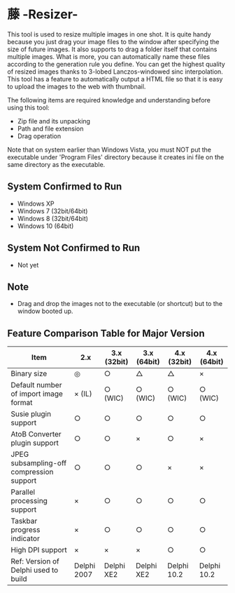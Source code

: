 # 藤 -Resizer-

This tool is used to resize multiple images in one shot. It is quite handy because you just drag your image files to the window after specifying the size of future images.
It also supports to drag a folder itself that contains multiple images. What is more, you can automatically name these files according to the generation rule you define.
You can get the highest quality of resized images thanks to 3-lobed Lanczos-windowed sinc interpolation.
This tool has a feature to automatically output a HTML file so that it is easy to upload the images to the web with thumbnail.

The following items are required knowledge and understanding before using this tool:

- Zip file and its unpacking
- Path and file extension
- Drag operation

Note that on system earlier than Windows Vista, you must NOT put the executable under 'Program Files' directory because it creates ini file on the same directory as the executable.

## System Confirmed to Run

- Windows XP
- Windows 7 (32bit/64bit)
- Windows 8 (32bit/64bit)
- Windows 10 (64bit)

## System Not Confirmed to Run

- Not yet

## Note

- Drag and drop the images not to the executable (or shortcut) but to the window booted up.

## Feature Comparison Table for Major Version

Item                                     |2.x         |3.x (32bit) |3.x (64bit) |4.x (32bit) |4.x (64bit)
-----------------------------------------|------------|------------|------------|------------|------------
Binary size                              |◎          |○          |△          |△          |×
Default number of import image format    |× (IL)     |○ (WIC)    |○ (WIC)    |○ (WIC)    |○ (WIC)
Susie plugin support                     |○          |○          |○          |○          |○
AtoB Converter plugin support            |○          |○          |×          |○          |×
JPEG subsampling-off compression support |○          |○          |○          |×          |×
Parallel processing support              |×          |○          |○          |○          |○
Taskbar progress indicator               |×          |○          |○          |○          |○
High DPI support                         |×          |×          |×          |○          |○
Ref: Version of Delphi used to build     |Delphi 2007 |Delphi XE2  |Delphi XE2  |Delphi 10.2 |Delphi 10.2
